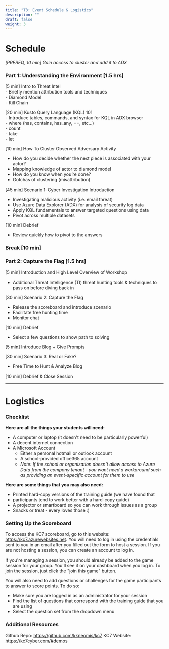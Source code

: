 ```yaml
---
title: "T3: Event Schedule & Logistics"
description: ""
draft: false
weight: 3
---
```

# Schedule

*[PREREQ, 10 min] Gain access to cluster and add it to ADX*

### Part 1: Understanding the Environment [1.5 hrs]

[5 min] Intro to Threat Intel    
     - Briefly mention attribution tools and techniques     
     - Diamond Model     
     - Kill Chain     

[20 min] Kusto Query Language (KQL) 101     
     - Introduce tables, commands, and syntax for KQL in ADX browser     
      - where (has, contains, has_any, ==, etc…)     
      - count     
      - take     
      - let     

[10 min] How To Cluster Observed Adversary Activity 
 - How do you decide whether the next piece is associated with your actor? 
 - Mapping knowledge of actor to diamond model 
 - How do you know when you’re done? 
 - Gotchas of clustering (misattribution) 

[45 min] Scenario 1: Cyber Investigation Introduction
 - Investigating malicious activity (i.e. email threat)
 - Use Azure Data Explorer (ADX) for analysis of security log data
 - Apply KQL fundamentals to answer targeted questions using data
 - Pivot across multiple datasets

[10 min] Debrief 
 - Review quickly how to pivot to the answers

### Break [10 min]
 
### Part 2: Capture the Flag [1.5 hrs]

[5 min] Introduction and High Level Overview of Workshop 
 - Additional Threat Intelligence (TI) threat hunting tools & techniques to pass on before diving back in

[30 min] Scenario 2: Capture the Flag
 - Release the scoreboard and introduce scenario
 - Facilitate free hunting time
 - Monitor chat

[10 min] Debrief
 - Select a few questions to show path to solving

[5 min] Introduce Blog + Give Prompts 

[30 min] Scenario 3: Real or Fake?
 - Free Time to Hunt & Analyze Blog 

[10 min] Debrief & Close Session

---------
# Logistics

### Checklist

**Here are all the things your students will need:**   
* A computer or laptop (it doesn't need to be particularly powerful)   
* A decent internet connection   
* A Microsoft Account   
    * Either a personal hotmail or outlook account    
    * A school-provided office365 account    
    * *Note: If the school or organization doesn't allow access to Azure Data from the company tenant - you want need a workaround such as providing an event-specific account for them to use*     

**Here are some things that you may also need:**   
* Printed hard-copy versions of the training guide (we have found that    
* participants tend to work better with a hard-copy guide)    
* A projector or smartboard so you can work through issues as a group    
* Snacks or treat - every loves those :)    

### Setting Up the Scoreboard

To access the KC7 scoreboard, go to this website: https://kc7.azurewebsites.net.
 You will need to log in using the credentials sent to you in an email after you filled out the form to host a session. If you are not hosting a session, you can create an account to log in.

If you're managing a session, you should already be added to the game session for your group. You'll see it on your dashboard when you log in. To join the session, just click the "join this game" button.

You will also need to add questions or challenges for the game participants to answer to score points.  To do so:

* Make sure you are logged in as an administrator for your session
* Find the list of questions that correspond with the training guide that you are using
* Select the question set from the dropdown menu

### Additional Resources

Github Repo: https://github.com/kkneomis/kc7 
KC7 Website: https://kc7cyber.com/#demos 

